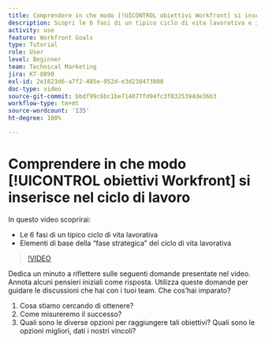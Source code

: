 ```yaml
---
title: Comprendere in che modo [!UICONTROL obiettivi Workfront] si inserisce nel ciclo di lavoro
description: Scopri le 6 fasi di un tipico ciclo di vita lavorativa e i principali elementi di base della rispettiva “fase strategica”.
activity: use
feature: Workfront Goals
type: Tutorial
role: User
level: Beginner
team: Technical Marketing
jira: KT-8890
exl-id: 2e1823d6-a7f2-485e-952d-e3d230473808
doc-type: video
source-git-commit: bbdf99c6bc1be714077fd94fc3f8325394de36b3
workflow-type: tm+mt
source-wordcount: '135'
ht-degree: 100%

---
```


# Comprendere in che modo [!UICONTROL obiettivi Workfront] si inserisce nel ciclo di lavoro

In questo video scoprirai:

* Le 6 fasi di un tipico ciclo di vita lavorativa
* Elementi di base della “fase strategica” del ciclo di vita lavorativa

>[!VIDEO](https://video.tv.adobe.com/v/335184/?quality=12&learn=on&enablevpops=1)

<!--
Your turn graphic
-->

Dedica un minuto a riflettere sulle seguenti domande presentate nel video. Annota alcuni pensieri iniziali come risposta. Utilizza queste domande per guidare le discussioni che hai con i tuoi team. Che cos’hai imparato?

1. Cosa stiamo cercando di ottenere?
1. Come misureremo il successo?
1. Quali sono le diverse opzioni per raggiungere tali obiettivi? Quali sono le opzioni migliori, dati i nostri vincoli?
